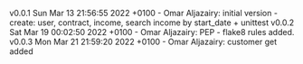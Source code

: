 v0.0.1 	 Sun Mar 13 21:56:55 2022 +0100 - Omar Aljazairy: initial version - create: user, contract, income, search income by start_date + unittest
v0.0.2 	 Sat Mar 19 00:02:50 2022 +0100 - Omar Aljazairy: PEP - flake8 rules added.
v0.0.3 	 Mon Mar 21 21:59:20 2022 +0100 - Omar Aljazairy: customer get added
